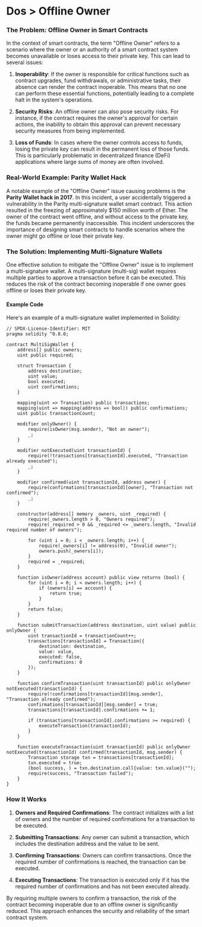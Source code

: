 # Dos > Offline Owner

### The Problem: Offline Owner in Smart Contracts

In the context of smart contracts, the term "Offline Owner" refers to a scenario where the owner or an authority of a smart contract system becomes unavailable or loses access to their private key. This can lead to several issues:

1. **Inoperability**: If the owner is responsible for critical functions such as contract upgrades, fund withdrawals, or administrative tasks, their absence can render the contract inoperable. This means that no one can perform these essential functions, potentially leading to a complete halt in the system's operations.

2. **Security Risks**: An offline owner can also pose security risks. For instance, if the contract requires the owner's approval for certain actions, the inability to obtain this approval can prevent necessary security measures from being implemented.

3. **Loss of Funds**: In cases where the owner controls access to funds, losing the private key can result in the permanent loss of those funds. This is particularly problematic in decentralized finance (DeFi) applications where large sums of money are often involved.

### Real-World Example: Parity Wallet Hack

A notable example of the "Offline Owner" issue causing problems is the **Parity Wallet hack in 2017**. In this incident, a user accidentally triggered a vulnerability in the Parity multi-signature wallet smart contract. This action resulted in the freezing of approximately \$150 million worth of Ether. The owner of the contract went offline, and without access to the private key, the funds became permanently inaccessible. This incident underscores the importance of designing smart contracts to handle scenarios where the owner might go offline or lose their private key.

### The Solution: Implementing Multi-Signature Wallets

One effective solution to mitigate the "Offline Owner" issue is to implement a multi-signature wallet. A multi-signature (multi-sig) wallet requires multiple parties to approve a transaction before it can be executed. This reduces the risk of the contract becoming inoperable if one owner goes offline or loses their private key.

#### Example Code

Here's an example of a multi-signature wallet implemented in Solidity:

```solidity
// SPDX-License-Identifier: MIT
pragma solidity ^0.8.0;

contract MultiSigWallet {
    address[] public owners;
    uint public required;

    struct Transaction {
        address destination;
        uint value;
        bool executed;
        uint confirmations;
    }

    mapping(uint => Transaction) public transactions;
    mapping(uint => mapping(address => bool)) public confirmations;
    uint public transactionCount;

    modifier onlyOwner() {
        require(isOwner(msg.sender), "Not an owner");
        _;
    }

    modifier notExecuted(uint transactionId) {
        require(!transactions[transactionId].executed, "Transaction already executed");
        _;
    }

    modifier confirmed(uint transactionId, address owner) {
        require(confirmations[transactionId][owner], "Transaction not confirmed");
        _;
    }

    constructor(address[] memory _owners, uint _required) {
        require(_owners.length > 0, "Owners required");
        require(_required > 0 && _required <= _owners.length, "Invalid required number of owners");

        for (uint i = 0; i < _owners.length; i++) {
            require(_owners[i] != address(0), "Invalid owner");
            owners.push(_owners[i]);
        }
        required = _required;
    }

    function isOwner(address account) public view returns (bool) {
        for (uint i = 0; i < owners.length; i++) {
            if (owners[i] == account) {
                return true;
            }
        }
        return false;
    }

    function submitTransaction(address destination, uint value) public onlyOwner {
        uint transactionId = transactionCount++;
        transactions[transactionId] = Transaction({
            destination: destination,
            value: value,
            executed: false,
            confirmations: 0
        });
    }

    function confirmTransaction(uint transactionId) public onlyOwner notExecuted(transactionId) {
        require(!confirmations[transactionId][msg.sender], "Transaction already confirmed");
        confirmations[transactionId][msg.sender] = true;
        transactions[transactionId].confirmations += 1;

        if (transactions[transactionId].confirmations >= required) {
            executeTransaction(transactionId);
        }
    }

    function executeTransaction(uint transactionId) public onlyOwner notExecuted(transactionId) confirmed(transactionId, msg.sender) {
        Transaction storage txn = transactions[transactionId];
        txn.executed = true;
        (bool success, ) = txn.destination.call{value: txn.value}("");
        require(success, "Transaction failed");
    }
}
```

### How It Works

1. **Owners and Required Confirmations**: The contract initializes with a list of owners and the number of required confirmations for a transaction to be executed.

2. **Submitting Transactions**: Any owner can submit a transaction, which includes the destination address and the value to be sent.

3. **Confirming Transactions**: Owners can confirm transactions. Once the required number of confirmations is reached, the transaction can be executed.

4. **Executing Transactions**: The transaction is executed only if it has the required number of confirmations and has not been executed already.

By requiring multiple owners to confirm a transaction, the risk of the contract becoming inoperable due to an offline owner is significantly reduced. This approach enhances the security and reliability of the smart contract system.
